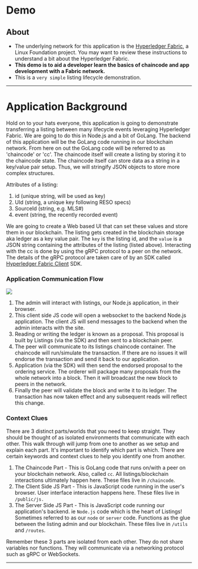 # Demo

## About 
- The underlying network for this application is the [Hyperledger Fabric](https://github.com/hyperledger/fabric/tree/master/docs), a Linux Foundation project.  You may want to review these instructions to understand a bit about the Hyperledger Fabric.
- **This demo is to aid a developer learn the basics of chaincode and app development with a Fabric network.**
- This is a `very simple` listing lifecycle demonstration. 
***

# Application Background

Hold on to your hats everyone, this application is going to demonstrate transferring a listing between many lifecycle events leveraging Hyperledger Fabric.
We are going to do this in Node.js and a bit of GoLang.
The backend of this application will be the GoLang code running in our blockchain network.
From here on out the GoLang code will be referred to as 'chaincode' or 'cc'.
The chaincode itself will create a listing by storing it to the chaincode state.
The chaincode itself can store data as a string in a key/value pair setup.
Thus, we will stringify JSON objects to store more complex structures.

Attributes of a listing:

  1. id (unique string, will be used as key)
  2. UId (string, a unique key following RESO specs)
  3. SourceId (string, e.g. MLS#)
  4. event (string, the recently recorded event)

We are going to create a Web based UI that can set these values and store them in our blockchain.
The listing gets created in the blockchain storage aka ledger as a key value pair.
The `key` is the listing id, and the `value` is a JSON string containing the attributes of the listing (listed above).
Interacting with the cc is done by using the gRPC protocol to a peer on the network.
The details of the gRPC protocol are taken care of by an SDK called [Hyperledger Fabric Client](https://www.npmjs.com/package/fabric-client) SDK.

### Application Communication Flow
![](/doc_images/comm_flow.png)

1. The admin will interact with listings, our Node.js application, in their browser.
1. This client side JS code will open a websocket to the backend Node.js application. The client JS will send messages to the backend when the admin interacts with the site.
1. Reading or writing the ledger is known as a proposal. This proposal is built by Listings (via the SDK) and then sent to a blockchain peer.
1. The peer will communicate to its listings chaincode container. The chaincode will run/simulate the transaction. If there are no issues it will endorse the transaction and send it back to our application.
1. Application (via the SDK) will then send the endorsed proposal to the ordering service.  The orderer will package many proposals from the whole network into a block.  Then it will broadcast the new block to peers in the network.
1. Finally the peer will validate the block and write it to its ledger. The transaction has now taken effect and any subsequent reads will reflect this change.

### Context Clues
There are 3 distinct parts/worlds that you need to keep straight.
They should be thought of as isolated environments that communicate with each other.
This walk through will jump from one to another as we setup and explain each part.
It's important to identify which part is which.
There are certain keywords and context clues to help you identify one from another.

1. The Chaincode Part - This is GoLang code that runs on/with a peer on your blockchain network. Also, called `cc`. All listings/blockchain interactions ultimately happen here. These files live in `/chaincode`.
2. The Client Side JS Part - This is JavaScript code running in the user's browser. User interface interaction happens here. These files live in `/public/js.`
3. The Server Side JS Part - This is JavaScript code running our application's backend. ie `Node.js` code which is the heart of Listings! Sometimes referred to as our `node` or `server` code. Functions as the glue between the listing admin and our blockchain. These files live in `/utils` and `/routes`.

Remember these 3 parts are isolated from each other.
They do not share variables nor functions.
They will communicate via a networking protocol such as gRPC or WebSockets.
***
